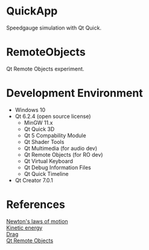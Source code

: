 # QuickApp

Speedgauge simulation with Qt Quick.

# RemoteObjects

Qt Remote Objects experiment.

# Development Environment

* Windows 10
* Qt 6.2.4  (open source license)
  * MinGW 11.x
  * Qt Quick 3D
  * Qt 5 Compability Module
  * Qt Shader Tools
  * Qt Multimedia (for audio dev)
  * Qt Remote Objects (for RO dev)
  * Qt Virtual Keyboard
  * Qt Debug Information Files
  * Qt Quick Timeline
* Qt Creator 7.0.1

# References

[Newton's laws of motion](https://en.wikipedia.org/wiki/Newton's_laws_of_motion)  
[Kinetic energy](https://en.wikipedia.org/wiki/Kinetic_energy)  
[Drag](https://en.wikipedia.org/wiki/Drag_(physics) )  
[Qt Remote Objects](https://doc.qt.io/qt-6/qtremoteobjects-index.html#qt-remote-objects)  
